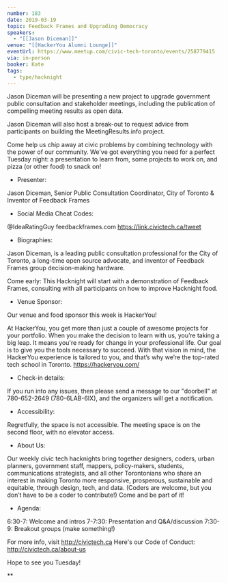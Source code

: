 ```yaml
---
number: 183
date: 2019-03-19
topic: Feedback Frames and Upgrading Democracy
speakers:
  - "[[Jason Diceman]]"
venue: "[[HackerYou Alumni Lounge]]"
eventUrl: https://www.meetup.com/civic-tech-toronto/events/258779415
via: in-person
booker: Kate
tags:
  - type/hacknight
---
```


Jason Diceman will be presenting a new project to upgrade government public consultation and stakeholder meetings, including the publication of compelling meeting results as open data.

Jason Diceman will also host a break-out to request advice from participants on building the MeetingResults.info project.

Come help us chip away at civic problems by combining technology with the power of our community. We've got everything you need for a perfect Tuesday night: a presentation to learn from, some projects to work on, and pizza (or other food) to snack on!

+ Presenter:

Jason Diceman, Senior Public Consultation Coordinator, City of Toronto & Inventor of Feedback Frames

+ Social Media Cheat Codes:

@IdeaRatingGuy feedbackframes.com
https://link.civictech.ca/tweet

+ Biographies:

Jason Diceman, is a leading public consultation professional for the City of Toronto, a long-time open source advocate, and inventor of Feedback Frames group decision-making hardware.

Come early: This Hacknight will start with a demonstration of Feedback Frames, consulting with all participants on how to improve Hacknight food.

+ Venue Sponsor:

Our venue and food sponsor this week is HackerYou!

At HackerYou, you get more than just a couple of awesome projects for your portfolio. When you make the decision to learn with us, you’re taking a big leap. It means you're ready for change in your professional life. Our goal is to give you the tools necessary to succeed. With that vision in mind, the HackerYou experience is tailored to you, and that’s why we’re the top-rated tech school in Toronto. https://hackeryou.com/

+ Check-in details:

If you run into any issues, then please send a message to our "doorbell" at 780-652-2649 (780-6LAB-6IX), and the organizers will get a notification.

+ Accessibility:

Regretfully, the space is not accessible. The meeting space is on the second floor, with no elevator access.

+ About Us:

Our weekly civic tech hacknights bring together designers, coders, urban planners, government staff, mappers, policy-makers, students, communications strategists, and all other Torontonians who share an interest in making Toronto more responsive, prosperous, sustainable and equitable, through design, tech, and data. (Coders are welcome, but you don’t have to be a coder to contribute!) Come and be part of it!

+ Agenda:

6:30-7: Welcome and intros
7-7:30: Presentation and Q&A/discussion
7:30-9: Breakout groups (make something!)

For more info, visit http://civictech.ca
Here's our Code of Conduct: http://civictech.ca/about-us

Hope to see you Tuesday!

**